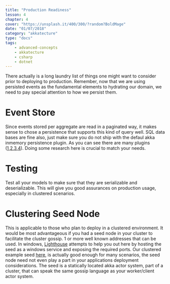 ```yaml
---
title: "Production Readiness"
lesson: 4
chapter: 4
cover: "https://unsplash.it/400/300/?random?BoldMage"
date: "01/07/2018"
category: "akkatecture"
type: "docs"
tags:
    - advanced-concepts
    - akkatecture
    - csharp
    - dotnet
---
```

There actually is a long laundry list of things one might want to consider prior to deploying to production. Remember, now that we are using persisted events as the fundamental elements to hydrating our domain, we need to pay special attention to how we persist them.

# Event Store
Since events stored per aggregate are read in a paginated way, it makes sense to chose a persistence that supports this kind of query well. SQL data bases are fine also, just make sure you do not ship with the defaul akka inmemory persistence plugin. As you can see there are many plugins ([1](https://github.com/AkkaNetContrib/Akka.Persistence.MongoDB),[2](https://github.com/AkkaNetContrib/Akka.Persistence.PostgreSql),[3](https://github.com/AkkaNetContrib/Akka.Persistence.RocksDb),[4](https://github.com/akkadotnet/Akka.Persistence.SqlServer)). Doing some research here is crucial to match your needs.

# Testing
Test all your models to make sure that they are serializable and deserializable. This will give you good assurances on production usage, especially in clustered scenarios.

# Clustering Seed Node
This is applicable to those who plan to deploy in a clustered environment. It would be most advantageous if you had a seed node in your cluster to facilitate the cluster gossip. 1 or more well known addresses that can be used. In windows, [Lighthouse](https://github.com/petabridge/lighthouse) attempts to help you out here by hosting the seed as a windows service and exposing the required ports. Our clustered example seed [here](https://github.com/Lutando/Akkatecture/tree/master/examples/cluster), is actually good enough for many scenarios, the seed node need not even play a part in your applications deployment considerations. The seed is a statically located akka actor system, part of a cluster, that can speak the same gossip language as your worker/client actor system.

